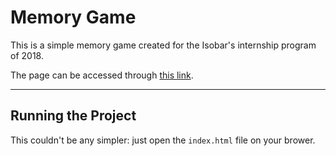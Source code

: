 # Memory Game
This is a simple memory game created for the Isobar's internship program of 2018.

The page can be accessed through [this link](https://paulemberg.github.io/memory-game/).

---
## Running the Project
This couldn't be any simpler: just open the `index.html` file on your brower.